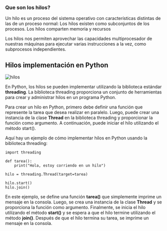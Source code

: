 
 
 ### Que son los hilos?

Un hilo es un proceso del sistema operativo con características distintas de las de un proceso normal: Los hilos existen como subconjuntos de los procesos. Los hilos comparten memoria y recursos


Los hilos nos permiten aprovechar las capacidades multiprocesador de nuestras máquinas para ejecutar varias instrucciones a la vez, como subprocesos independientes.


## Hilos implementación en Python

![hilos](https://i.imgur.com/i6M8sjq.jpg)
 
En Python, los hilos se pueden implementar utilizando la biblioteca estándar **threading**. La biblioteca threading proporciona un conjunto de herramientas para crear y administrar hilos en un programa Python.

Para crear un hilo en Python, primero debe definir una función que represente la tarea que desea realizar en paralelo. Luego, puede crear una instancia de la clase **Thread** en la biblioteca threading y proporcionar la función como argumento. A continuación, puede iniciar el hilo utilizando el método start().

Aquí hay un ejemplo de cómo implementar hilos en Python usando la biblioteca threading:

````
import threading

def tarea():
    print("Hola, estoy corriendo en un hilo")

hilo = threading.Thread(target=tarea)

hilo.start()
hilo.join()

````

En este ejemplo, se define una función **tarea()** que simplemente imprime un mensaje en la consola. Luego, se crea una instancia de la clase **Thread** y se proporciona la función como argumento. Finalmente, se inicia el hilo utilizando el método **start()** y se espera a que el hilo termine utilizando el método **join()**. Después de que el hilo termina su tarea, se imprime un mensaje en la consola.
